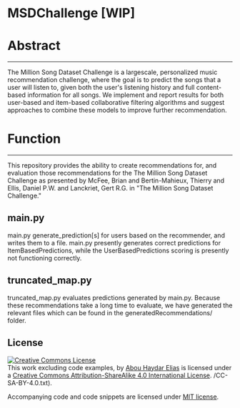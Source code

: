 MSDChallenge [WIP]
============

# Abstract #
--------

The Million Song Dataset Challenge is a largescale, personalized music recommendation challenge, where the goal is to predict the songs that a user will listen to, given both the user's listening history and full content-based information for all songs.
We implement and report results for both user-based and item-based collaborative filtering algorithms and suggest approaches to combine these models to improve further recommendation.

# Function #
--------
This repository provides the ability to create recommendations for, and evaluation those recommendations for the The Million Song Dataset Challenge as presented by McFee, Brian and Bertin-Mahieux, Thierry and Ellis, Daniel P.W. and Lanckriet, Gert R.G. in "The Million Song Dataset Challenge."

## main.py ##
main.py generate_prediction[s] for users based on the recommender, and writes them to a file. main.py presently generates correct predictions for ItemBasedPredictions, while the UserBasedPredictions scoring is presently not functioning correctly.

## truncated_map.py ##
truncated_map.py evaluates predictions generated by main.py.
Because these recommendations take a long time to evaluate, we have generated the relevant files which can be found in the generatedRecommendations/ folder.



## License
<a rel="license" href="http://creativecommons.org/licenses/by-sa/4.0/"><img alt="Creative Commons License" style="border-width:0" src="https://i.creativecommons.org/l/by-sa/4.0/88x31.png" /></a><br /><span xmlns:dct="http://purl.org/dc/terms/" property="dct:title">This work excluding code examples,</span> by <a xmlns:cc="http://creativecommons.org/ns#" href="https://github.com/eliasah" property="cc:attributionName" rel="cc:attributionURL">Abou Haydar Elias</a> is licensed under a <a rel="license" href="http://creativecommons.org/licenses/by-sa/4.0/">Creative Commons Attribution-ShareAlike 4.0 International License</a>.
/CC-SA-BY-4.0.txt).

Accompanying code and code snippets are licensed under [MIT license](LICENSE/MIT.txt).
